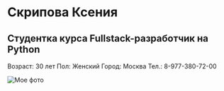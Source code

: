 # Скрипова Ксения
## Студентка курса Fullstack-разработчик на Python

Возраст:  30 лет
Пол: Женский
Город: Москва
Тел.: 8-977-380-72-00

![Мое фото](../Aboutme/images/picture.jpg)
